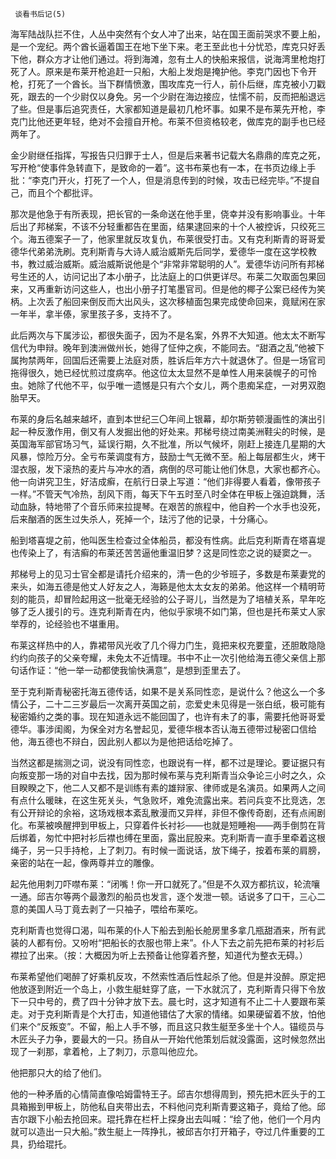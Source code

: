      谈看书后记(5) 

   海军陆战队拦不住，人丛中突然有个女人冲了出来，站在国王面前哭求不要上船，是一个宠纪。两个酋长逼着国王在地下坐下来。老王至此也十分忧恐，库克只好丢下他，群众方才让他们通过。将到海滩，忽有土人的快船来报信，说海湾里枪炮打死了人。原来是布莱开枪追赶一只船，大船上发炮是掩护他。李克门因也下令开枪，打死了一个酋长。当下群情愤激，围攻库克一行人，前仆后继，库克被小刀戳死，跟去的一个少尉仅以身免。另一个少尉在海边接应，怯懦不前，反而把船退远了些。但是事后追究责任，大家都知道是最初几枪坏事。如果不是布莱先开枪，李克门比他还更年轻，绝对不会擅自开枪。布莱不但资格较老，做库克的副手也已经两年了。

   金少尉继任指挥，写报告只归罪于士人，但是后来著书记载大名鼎鼎的库克之死，写开枪“使事件急转直下，是致命的一着”。这书布莱也有一本，在书页边缘上手批：“李克门开火，打死了一个人，但是消息传到的时候，攻击已经完毕。”不提自己，而且个个都批评。

   那次是他急于有所表现，把长官的一条命送在他手里，侥幸并没有影响事业。十年后出了邦梯案，不该不分轻重都告在里面，结果逮回来的十个人被控诉，只绞死三个。海五德案子一了，他家里就反攻复仇，布莱很受打击。又有克利斯青的哥哥爱德华代弟弟洗刷。克利斯青与大诗人威治威斯先后同学，爱德华一度在这学校教书，教过威治威斯。威治威斯说他是个“非常非常聪明的人”。爱德华访问所有邦梯号生还的人，访问记出了本小册子，比法庭上的口供更详尽。布莱二欠取面包果回来，又再重新访问这些人，也出小册子打笔墨官司。但是他的椰子公案已经传为笑柄。上次丢了船回来倒反而大出风头，这次移植面包果完成使命回来，竟赋闲在家一年半，拿半傣，家里孩子多，支持不了。

   此后两次与下属涉讼，都很失面子，因为不是名案，外界不大知道。他太太不断写信代为申辩。晚年到澳洲做州长，她得了怔仲之疾，不能同去。“甜酒之乱”他被下属拘禁两年，回国后还需要上法庭对质，胜诉后年方六十就退休了。但是一场官司拖得很久，她已经忧煎过度病卒。他这位太太显然不是单性人用来装幌子的可怜虫。她除了代他不平，似乎唯一遗憾是只有六个女儿，两个患痴呆症，一对男双胞胎早天。

   布莱的身后名越来越坏，直到本世纪三〇年间上银幕，却尔斯劳顿漫画性的演出引起一种反激作用，倒又有人发掘出他的好处来。邦梯号绕过南美洲鞋尖的时候，是英国海军部官场习气，延误行期，久不批准，所以气候坏，刚赶上接连几星期的大风暴，惊险万分。全亏布莱调度有方，鼓励士气无微不至。船上每层都生火，烤干湿衣服，发下滚热的麦片与冲水的酒，病倒的尽可能让他们休息，大家也都齐心。他一向讲究卫生，好洁成癣，在航行日录上写道：“他们非得要人看着，像带孩子一样。”不管天气冷热，刮风下雨，每天下午五时至八时全体在甲板上强迫跳舞，活动血脉，特地带了个音乐师来拉提琴。在艰苦的旅程中，他自矜一个水手也没死，后来酗酒的医生过失杀人，死掉一个，珐污了他的记录，十分痛心。

   船到塔喜堤之前，他叫医生检查过全体船员，都没有性病。此后克利斯青在塔喜堤也传染上了，有洁癣的布莱还苦苦逼他重温旧梦？这是同性恋之说的疑窦之一。

   邦梯号上的见习士官全都是请托介绍来的，清一色的少爷班子，多数是布莱妻党的来头，如海五德是他丈人好友之人，海籁是他太太女友的弟弟。他这样一个精明苛刻的能员，却冒险起用这一批毫无经验的公子哥儿，当然是为了培植关系，早年吃够了乏人援引的亏。连克利斯青在内，他似乎家境不如门第，但也是托布莱丈人家举荐的，论经验也不堪重用。

   布莱这样热中的人，靠裙带风光收了几个得力门生，竟把来权充要童，还胆敢隐隐约约向孩子的父亲夸耀，未免太不近情理。书中不止一次引他给海五德父亲信上那句话作证：“他一举一动都使我愉快满意”，是想到歪里去了。

   至于克利斯青秘密托海五德传话，如果不是关系同性恋，是说什么？他这么一个多情公子，二十二三岁最后一次离开英国之前，恋爱史未见得是一张白纸，极可能有秘密婚约之类的事。现在知道永远不能回国了，也许有未了的事，需要托他哥哥爱德华。事涉闺阁，为保全对方名誉起见，爱德华根本否认海五德带过秘密口信给他，海五德也不辩白，因此别人都以为是他把话给吃掉了。

   当然这都是揣测之词，说没有同性恋，也跟说有一样，都不过是理论。要证据只有向叛变那一场的对自中去找，因为那时候布莱与克利斯青当众争论三小时之久，众目睽睽之下，他二人又都不是训练有素的雄辩家、律师或是名演员。如果两人之间有点什么暖昧，在这生死关头，气急败坏，难免流露出来。若问兵变不比竞选，怎有公开辩论的余裕，这场戏根本紊乱散漫而又异样，非但不像传奇剧，还有点闹剧化。布莱被唤醒押到甲板上，只穿着件长衬衫——也就是短睡袍——两手倒剪在背后绑着，匆忙中把衬衫后襟也缚在里面，露出屁股来。克利斯青一直手里牵着这根绳子，另一只手持枪，上了刺刀。有时候一面说话，放下绳子，按着布莱的肩膀，亲密的站在一起，像两尊并立的雕像。

   起先他用刺刀吓噤布莱：“闭嘴！你一开口就死了。”但是不久双方都抗议，轮流嚷一通。邱吉尔等两个最激烈的船员也发言，逐个发泄一顿。话说多了口干，三心二意的美国人马丁竟去剥了一只袖子，喂给布莱吃。

   克利斯青也觉得口渴，叫布莱的仆人下船去到船长舱房里多拿几瓶甜酒来，所有武装的人都有份。又吩咐“把船长的衣服也带上来”。仆人下去之前先把布莱的衬衫后襟拉了出来。（按：大概因为听上去预备让他穿着齐整，知道代为整衣无碍。）

   布莱希望他们喝醉了好乘机反攻，不然索性酒后性起杀了他。但是并没醉。原定把他放逐到附近一个岛上，小救生艇蛀穿了底，一下水就沉了，克利斯青只得下令放下一只中号的，费了四十分钟才放下去。晨七时，这才知道有不止二十人要跟布莱走。对于克利斯青是个大打击，知道他错估了大家的情绪。如果硬留着不放，怕他们来个“反叛变”。不留，船上人手不够，而且这只救生艇至多坐十个人。锚缆员与木匠头子力争，要最大的一只。扬自从一开始代他策划后就没露面，这时候忽然出现了一刹那，拿着枪，上了刺刀，示意叫他应允。

   他把那只大的给了他们。

   他的一种矛盾的心情简直像哈姆雷特王子。邱吉尔想得周到，预先把木匠头于的工具箱搬到甲板上，防他私自夹带出去，不料他问克利斯青要这箱子，竟给了他。邱吉尔跟下小船去抢回来。琨托靠在栏杆上探身出去叫喊：“绘了他，他们一个月内就可以造出一只大船。”救生艇上一阵挣扎，被邱吉尔打开箱子，夺过几件重要的工具，扔给琨托。

